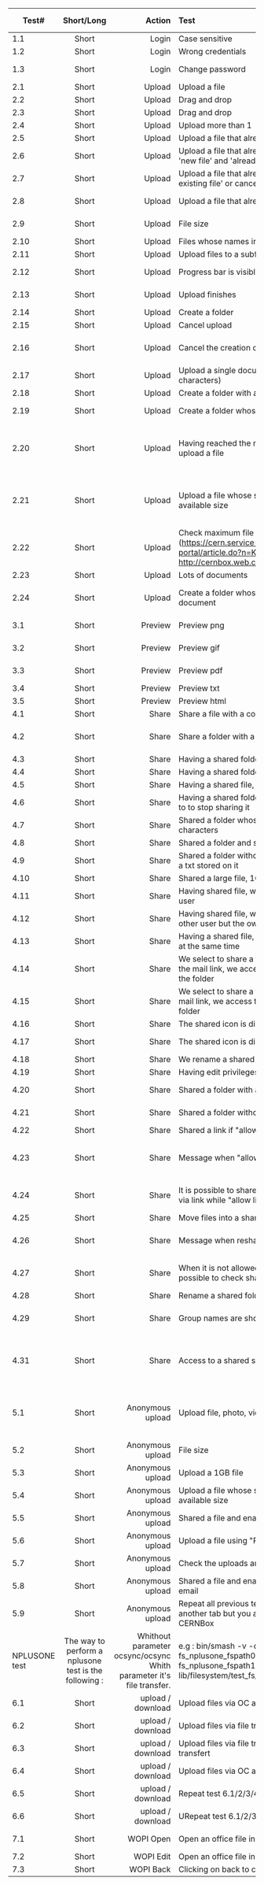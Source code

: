 | Test#         | Short/Long    |  Action               |  Test            |  Expected Result               | Comment | Test result |
| ------------- |:-------------:| -----------------:|:-----------------|:-------------------------------|:----------------|:----------|
| 1.1             | Short         | Login             | Case sensitive   | It is possible to login        | [login.feature](https://github.com/owncloud/acceptance-testing/blob/master/features/login.feature) | |
| 1.2             | Short         | Login             | Wrong credentials| An alert message is displayed  | | |
| 1.3             | Short         | Login             | Change password|   | Maybe in the future| |
| 2.1             | Short         | Upload            | Upload a file     | File gets uploaded to OC        | | |
| 2.2             | Short         | Upload            | Drag and drop     | File gets uploaded to OC        | | |
| 2.3             | Short         | Upload            | Drag and drop     | Folders gets uploaded to OC        | | |
| 2.4             | Short         | Upload            | Upload more than 1 | Files get uploaded to OC       | | |
| 2.5             | Short         | Upload            | Upload a file that already exists | An alert message is displayed | | |
| 2.6              | Short         | Upload            | Upload a file that already exists, select both options 'new file' and 'already existing file' |The file gets upload with a new name | Can be improved| |
| 2.7             | Short         | Upload            | Upload a file that already exists, select 'already existing file' or cancel | The file is not upload | | |
| 2.8            | Short         | Upload            | Upload a file that already exists, select 'new file' | The file available on the server is replaced with the new one | | |
| 2.9            | Short         | Upload            | File size        | After uploading a new file, it size is shown on MB | | |
| 2.10            | Short         | Upload            | Files whose names include special characters | Files get uploaded | | |
| 2.11           | Short          | Upload            | Upload files to a subfolder | Files get uploaded | | |
| 2.12           | Short          | Upload            | Progress bar is visible | When uploading files, progress bar is visible | | |
| 2.13           | Short          | Upload            | Upload finishes     | When an upload finishes, the loading icon disappears | | |
| 2.14           | Short          | Upload            | Create a folder     | It is automatically displayed | | |
| 2.15           | Short          | Upload            | Cancel upload       | The upload stops              | | |
| 2.16           | Short          | Upload            | Cancel the creation of a new file/folder | By clicking the outside the submenu, the file/folder is not created | | |
| 2.17           | Short          | Upload             | Upload a single document with a long name (100 characters) | File gets uploaded | | |
| 2.18           | Short          | Upload            | Create a folder with a long name (100 characters) | Folder is created | | |
| 2.19           | Short          | Upload            | Create a folder whose name is Shared | Not possible, an alert message is shown | | |
| 2.20           | Short          | Upload           | Having reached the maximum storage capacity, upload a file | An alert message is shown | Create a new account with a small capacity| |
| 2.21           | Short          | Upload            | Upload a file whose size is larger than the maximum available size | An alert message is shown | Create a new account with a small capacity| |
| 2.22           | Short           | Upload          |  Check maximum file upload size MAX_UPLOAD_GB (https://cern.service-now.com/service-portal/article.do?n=KB0002979, http://cernbox.web.cern.ch/cernbox/en/space_quota) | upload a file of MAX_UPLOAD_GB | Create a new account| |
| 2.23           | Short           | Upload        | Lots of documents | Upload 100 documents, 1 G | | |
| 2.24           | Short           | Upload        | Create a folder whose name is the same as one document |Create a file whose name is "a", Create a folder whose is "a", The folder is created | | |
| 3.1        | Short              | Preview         | Preview png | The file is not displayed  | maybe in the future| |
| 3.2        | Short              | Preview         | Preview gif | The file is not displayed  | maybe in the future| |
| 3.3        | Short              | Preview         | Preview pdf | The file is not displayed  | maybe in the future| |
| 3.4        | Short              | Preview         | Preview txt | The file is displayed   | | |
| 3.5        | Short              | Preview         | Preview html | The file is displayed   | | |
| 4.1        | Short              | Share           |Share a file with a colleague(s)  |  Colleague(s) has access to the file  | | |
| 4.2        | Short              | Share           |Share a folder with a colleague(s)  |  Colleague(s) has access to the folder including any subfolder and files  | | |
| 4.3        | Short              | Share           | Having a shared folder we include a new file on it | Colleague can access to it   | | |
| 4.4        | Short              | Share           | Having a shared folder we delete it | The folder is deleted too   | | |
| 4.5        | Short              | Share           | Having a shared file, we delete it  |  The file is deleted | | |
| 4.6        | Short              | Share            | Having a shared folder, from the other user we select to to stop sharing it  | The folder is not shared   | | |
| 4.7        | Short              | Share            |  Shared a folder whose name includes special characters | The folder is shared   | | |
| 4.8        | Short              | Share            | Shared a folder and set it as not "shared"  | Resharing is not possible    | | |
| 4.9        | Short              | Share            | Shared a folder without edit privileges. Try to modify a txt stored on it  | Not possible, to include changes   | | |
| 4.10        | Short              | Share            | Shared a large file, 1Gb  | It´s shared   | | |
| 4.11        | Short              | Share            |  Having shared file, with privileges, we modified from user | Changes are reflected in all users   | | |
| 4.12        | Short              | Share            |  Having shared file, with privileges, we modified from other user but the owner | Changes are reflected   | | |
| 4.13        | Short              | Share            | Having a shared file, we modified it from two clients at the same time   | In one of them it is not possible to save changes   | | |
| 4.14        | Short              | Share            |  We select to share a folder with a link, after receiving the mail link, we access to OC and select to download the folder    |The folder gets downloaded | | |
| 4.15        | Short              | Share            | We select to share a file with a link, after receiving the mail link, we access to OC and select to download the folder  |  The file gets downloaded  | | |
| 4.16        | Short              | Share            |  The shared icon is displayed although we log out | The icon is displayed    | | |
| 4.17        | Short              | Share            |  The shared icon is displayed in all shared files | Not only the folder shows the icon but also all files stored on it   | | |
| 4.18        | Short              | Share            | We rename a shared folder  | It keeps being a shared folder  | | |
| 4.19        | Short              | Share            |  Having edit privileges, it is possible to modify a file |  File gets updated  | | |
| 4.20        | Short              | Share            | Shared a folder with a group  | Folder is visible for all members of the group   | | |
| 4.21        | Short              | Share            | Shared a folder without privileges  | It is not possible to upload nor create new folder or files   | | |
| 4.22        | Short              | Share            | Shared a link if "allow links" is not enabled  | It should not be possible| | |
| 4.23        | Short              | Share            | Message when "allow links" is not enabled | If "allow files" is not enabled, an alert message is shown, this message should include the name of the file| | |
| 4.24        | Short              | Share            | It is possible to share something previously shared via link while "allow links" is not enabled | Select to share with link a file that has been previously shared with a link| | |
| 4.25        | Short              | Share            |Move files into a shared folder| Files are uploaded| | |
| 4.26        | Short              | Share            |Message when resharing is not allowed| Select to share the folder, the dialogue is shown "Resharing is not allowed"| | |
| 4.27        | Short              | Share            |When it is not allowed resharing, it should not be possible to check share| Check the privileges, it is possible to checked the option share. However, this check is not saved.| | |
| 4.28        | Short              | Share            |Rename a shared folder|The folder is still shared | | |
| 4.29        | Short              | Share            |Group names are shown when selecting share to |The group names should not be hidden, although the mouse is over them| | |
| 4.31        | Short              | Share            | Access to a shared subfolder|On one user create the folders a>a1, and select to share it with another user, user2. Access as user2, to the Shared folder, and to a and a1| | |
| 5.1        | Short              | Anonymous upload            | Upload file, photo, video,... | Files get upload to owncloud | Why no preview as an Anonymous user| |
| 5.2        | Short              | Anonymous upload            | File size |  It is shown the file size on MB| | |
| 5.3        | Short              | Anonymous upload            |  Upload a 1GB file| An alerert message should be shown  | | |
| 5.4        | Short              | Anonymous upload            |  Upload a file whose size is larger than the maximum available size| An alerert message is shown "Not enought storage available" | Max size| |
| 5.5        | Short              | Anonymous upload            | Shared a file and enable "Allow public upload" | You shouldnt enable "Allow public upload" in a file  | | |  
| 5.6        | Short              | Anonymous upload            | Upload a file using "Password protect"   |  Files get upload | | |
| 5.7       | Short              | Anonymous upload            | Check the uploads are visible from the desktop client |  The files are visible from the desktop client| | |  
| 5.8        | Short              | Anonymous upload            |  Shared a file and enable "Allow public upload" via email| The file is shared | | |
| 5.9        | Short              | Anonymous upload            |  Repeat all previous tests (Anonymous upload) from another tab but you are logged into your personal CERNBox| The file is shared | | |
|NPLUSONE test 			| The way to perform a nplusone test is the following :	| Whithout parameter ocsync/ocsync Whith parameter it's file transfer.|	e.g : bin/smash -v -o fs_nplusone_fspath0=/eos/user1/m/mecosse2 -o fs_nplusone_fspath1=/tmp/samba2 lib/filesystem/test_fs_nplusone.py  | | | |
| 6.1           | Short         | upload / download |  Upload files via OC and download via File transfert | | | |
| 6.2       | Short              | upload / download           |  Upload files via file transfert and download via OC | | | |
| 6.3        | Short              | upload / download           |  Upload files via file transfert and download via file transfert | Please use two different mount point for path0 and path1| | |
| 6.4        | Short              | upload / download            |  Upload files via OC and download via OC | | | |
| 6.5        | Short              | upload / download            |  Repeat test 6.1/2/3/4 with 1GB per file | Add -o fs_nplusone_filesize=1000000000| | |
| 6.6        | Short              | upload / download            |  URepeat test 6.1/2/3/4 with 1000 files | Add -o fs_nplusone_nfiles=1000| | |
| 7.1        | Short              | WOPI Open            | Open an office file in WOPI  |  File is opened in WOPI in read mode| | |
| 7.2        | Short              | WOPI Edit            | Open an office file in WOPI  |  File is edit mode in WOPI | | |
| 7.3        | Short              | WOPI Back | Clicking on back to <folder> closes the editor | WOPI is closed | | |
